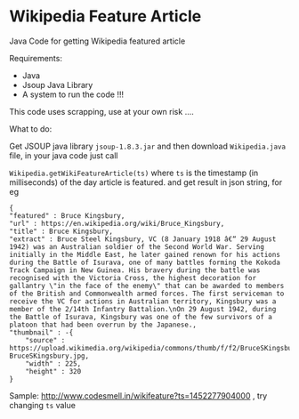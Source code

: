 # Wikipedia Feature Article
Java Code for getting Wikipedia featured article

Requirements:

* Java
* Jsoup Java Library
* A system to run the code !!!

This code uses scrapping, use at your own risk ....

What to do:


Get JSOUP java library `jsoup-1.8.3.jar` and then download `Wikipedia.java` file, in your java code just call

`Wikipedia.getWikiFeatureArticle(ts)` where `ts` is the timestamp (in milliseconds) of the day article is featured.
and get result in json string, for eg

    {
    "featured" : Bruce Kingsbury,
    "url" : https://en.wikipedia.org/wiki/Bruce_Kingsbury,
    "title" : Bruce Kingsbury,
    "extract" : Bruce Steel Kingsbury, VC (8 January 1918 â€“ 29 August 1942) was an Australian soldier of the Second World War. Serving initially in the Middle East, he later gained renown for his actions during the Battle of Isurava, one of many battles forming the Kokoda Track Campaign in New Guinea. His bravery during the battle was recognised with the Victoria Cross, the highest decoration for gallantry \"in the face of the enemy\" that can be awarded to members of the British and Commonwealth armed forces. The first serviceman to receive the VC for actions in Australian territory, Kingsbury was a member of the 2/14th Infantry Battalion.\nOn 29 August 1942, during the Battle of Isurava, Kingsbury was one of the few survivors of a platoon that had been overrun by the Japanese.,
    "thumbnail" : -{
        "source" : https://upload.wikimedia.org/wikipedia/commons/thumb/f/f2/BruceSKingsbury.jpg/225px-BruceSKingsbury.jpg,
        "width" : 225,
        "height" : 320
    }

Sample: http://www.codesmell.in/wikifeature?ts=1452277904000 , try changing `ts` value
